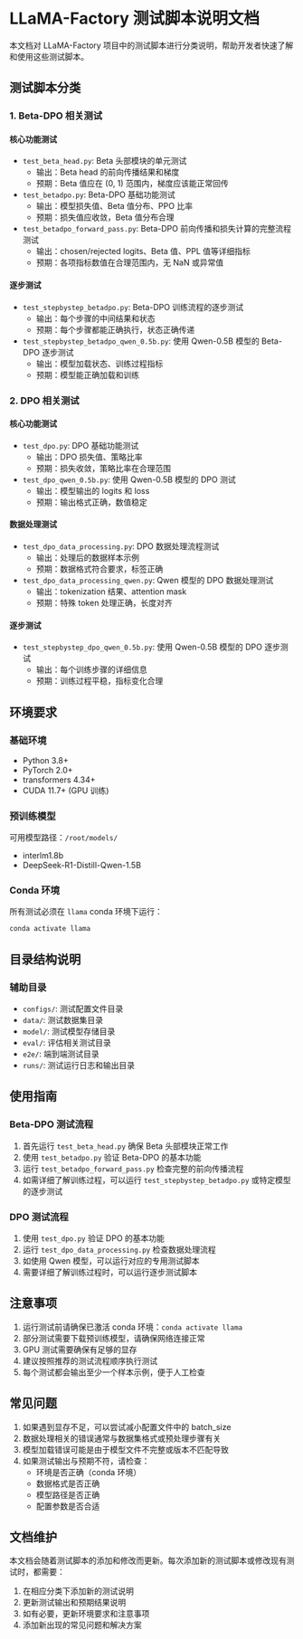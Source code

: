 # LLaMA-Factory 测试脚本说明文档

本文档对 LLaMA-Factory 项目中的测试脚本进行分类说明，帮助开发者快速了解和使用这些测试脚本。

## 测试脚本分类

### 1. Beta-DPO 相关测试

#### 核心功能测试
- `test_beta_head.py`: Beta 头部模块的单元测试
  - 输出：Beta head 的前向传播结果和梯度
  - 预期：Beta 值应在 (0, 1) 范围内，梯度应该能正常回传
- `test_betadpo.py`: Beta-DPO 基础功能测试
  - 输出：模型损失值、Beta 值分布、PPO 比率
  - 预期：损失值应收敛，Beta 值分布合理
- `test_betadpo_forward_pass.py`: Beta-DPO 前向传播和损失计算的完整流程测试
  - 输出：chosen/rejected logits、Beta 值、PPL 值等详细指标
  - 预期：各项指标数值在合理范围内，无 NaN 或异常值

#### 逐步测试
- `test_stepbystep_betadpo.py`: Beta-DPO 训练流程的逐步测试
  - 输出：每个步骤的中间结果和状态
  - 预期：每个步骤都能正确执行，状态正确传递
- `test_stepbystep_betadpo_qwen_0.5b.py`: 使用 Qwen-0.5B 模型的 Beta-DPO 逐步测试
  - 输出：模型加载状态、训练过程指标
  - 预期：模型能正确加载和训练

### 2. DPO 相关测试

#### 核心功能测试
- `test_dpo.py`: DPO 基础功能测试
  - 输出：DPO 损失值、策略比率
  - 预期：损失收敛，策略比率在合理范围
- `test_dpo_qwen_0.5b.py`: 使用 Qwen-0.5B 模型的 DPO 测试
  - 输出：模型输出的 logits 和 loss
  - 预期：输出格式正确，数值稳定

#### 数据处理测试
- `test_dpo_data_processing.py`: DPO 数据处理流程测试
  - 输出：处理后的数据样本示例
  - 预期：数据格式符合要求，标签正确
- `test_dpo_data_processing_qwen.py`: Qwen 模型的 DPO 数据处理测试
  - 输出：tokenization 结果、attention mask
  - 预期：特殊 token 处理正确，长度对齐

#### 逐步测试
- `test_stepbystep_dpo_qwen_0.5b.py`: 使用 Qwen-0.5B 模型的 DPO 逐步测试
  - 输出：每个训练步骤的详细信息
  - 预期：训练过程平稳，指标变化合理

## 环境要求

### 基础环境
- Python 3.8+
- PyTorch 2.0+
- transformers 4.34+
- CUDA 11.7+ (GPU 训练)

### 预训练模型
可用模型路径：`/root/models/`
- interlm1.8b
- DeepSeek-R1-Distill-Qwen-1.5B

### Conda 环境
所有测试必须在 `llama` conda 环境下运行：
```bash
conda activate llama
```

## 目录结构说明

### 辅助目录
- `configs/`: 测试配置文件目录
- `data/`: 测试数据集目录
- `model/`: 测试模型存储目录
- `eval/`: 评估相关测试目录
- `e2e/`: 端到端测试目录
- `runs/`: 测试运行日志和输出目录

## 使用指南

### Beta-DPO 测试流程
1. 首先运行 `test_beta_head.py` 确保 Beta 头部模块正常工作
2. 使用 `test_betadpo.py` 验证 Beta-DPO 的基本功能
3. 运行 `test_betadpo_forward_pass.py` 检查完整的前向传播流程
4. 如需详细了解训练过程，可以运行 `test_stepbystep_betadpo.py` 或特定模型的逐步测试

### DPO 测试流程
1. 使用 `test_dpo.py` 验证 DPO 的基本功能
2. 运行 `test_dpo_data_processing.py` 检查数据处理流程
3. 如使用 Qwen 模型，可以运行对应的专用测试脚本
4. 需要详细了解训练过程时，可以运行逐步测试脚本

## 注意事项

1. 运行测试前请确保已激活 conda 环境：`conda activate llama`
2. 部分测试需要下载预训练模型，请确保网络连接正常
3. GPU 测试需要确保有足够的显存
4. 建议按照推荐的测试流程顺序执行测试
5. 每个测试都会输出至少一个样本示例，便于人工检查

## 常见问题

1. 如果遇到显存不足，可以尝试减小配置文件中的 batch_size
2. 数据处理相关的错误通常与数据集格式或预处理步骤有关
3. 模型加载错误可能是由于模型文件不完整或版本不匹配导致
4. 如果测试输出与预期不符，请检查：
   - 环境是否正确（conda 环境）
   - 数据格式是否正确
   - 模型路径是否正确
   - 配置参数是否合适

## 文档维护

本文档会随着测试脚本的添加和修改而更新。每次添加新的测试脚本或修改现有测试时，都需要：
1. 在相应分类下添加新的测试说明
2. 更新测试输出和预期结果说明
3. 如有必要，更新环境要求和注意事项
4. 添加新出现的常见问题和解决方案 